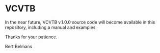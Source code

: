 # VCVTB

In the near future, VCVTB v.1.0.0 source code will become available in this repository, including a manual and examples.

Thanks for your patience.

Bert Belmans
